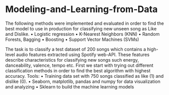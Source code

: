 # Modeling-and-Learning-from-Data

The following methods were implemented and evaluated in order to find the best
model to use in production for classifying new unseen song as Like and Dislike.
• Logistic regression
• K-Nearest Neighbors (KNN)
• Random Forests, Bagging
• Boosting
• Support Vector Machines (SVMs)

The task is to classify a test dataset of 200 songs which contains a high-level audio
features extracted using Spotify web-API. These features describe characteristics for
classifying new songs such energy, danceability, valence, tempo etc. First we start
with trying out different classification methods in order to find the best algorithm
with highest accuracy.
Tools:
• Training data set with 750 songs classified as like (1) and dislike (0).
• Seaborn, matplotlib, pandas and numpy for data visualization and analyzing
• Sklearn to build the machine learning models
